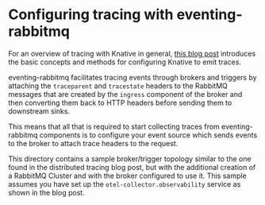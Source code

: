 # Configuring tracing with eventing-rabbitmq

For an overview of tracing with Knative in general, [this blog
post](https://knative.dev/blog/articles/distributed-tracing/) introduces the
basic concepts and methods for configuring Knative to emit traces.

eventing-rabbitmq facilitates tracing events through brokers and triggers by
attaching the `traceparent` and `tracestate` headers to the RabbitMQ messages
that are created by the `ingress` component of the broker and then converting
them back to HTTP headers before sending them to downstream sinks.

This means that all that is required to start collecting traces from
eventing-rabbitmq components is to configure your event source which sends events
to the broker to attach trace headers to the request.

This directory contains a sample broker/trigger topology similar to the one
found in the distributed tracing blog post, but with the additional creation of
a RabbitMQ Cluster and with the broker configured to use it. This sample
assumes you have set up the `otel-collector.observability` service as shown in
the blog post.

